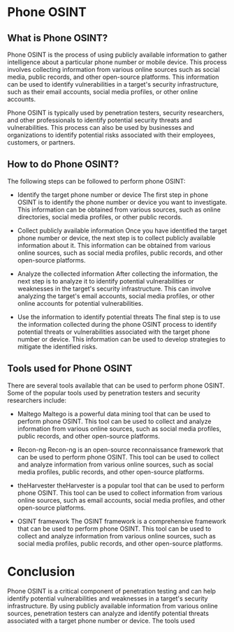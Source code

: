 # Phone OSINT

## What is Phone OSINT?

Phone OSINT is the process of using publicly available information to gather intelligence about a particular phone number or mobile device. This process involves collecting information from various online sources such as social media, public records, and other open-source platforms. This information can be used to identify vulnerabilities in a target's security infrastructure, such as their email accounts, social media profiles, or other online accounts.

Phone OSINT is typically used by penetration testers, security researchers, and other professionals to identify potential security threats and vulnerabilities. This process can also be used by businesses and organizations to identify potential risks associated with their employees, customers, or partners.

## How to do Phone OSINT?

The following steps can be followed to perform phone OSINT:

+ Identify the target phone number or device
The first step in phone OSINT is to identify the phone number or device you want to investigate. This information can be obtained from various sources, such as online directories, social media profiles, or other public records.

+ Collect publicly available information
Once you have identified the target phone number or device, the next step is to collect publicly available information about it. This information can be obtained from various online sources, such as social media profiles, public records, and other open-source platforms.

+ Analyze the collected information
After collecting the information, the next step is to analyze it to identify potential vulnerabilities or weaknesses in the target's security infrastructure. This can involve analyzing the target's email accounts, social media profiles, or other online accounts for potential vulnerabilities.

+ Use the information to identify potential threats
The final step is to use the information collected during the phone OSINT process to identify potential threats or vulnerabilities associated with the target phone number or device. This information can be used to develop strategies to mitigate the identified risks.

## Tools used for Phone OSINT

There are several tools available that can be used to perform phone OSINT. Some of the popular tools used by penetration testers and security researchers include:

+ Maltego
Maltego is a powerful data mining tool that can be used to perform phone OSINT. This tool can be used to collect and analyze information from various online sources, such as social media profiles, public records, and other open-source platforms.

+ Recon-ng
Recon-ng is an open-source reconnaissance framework that can be used to perform phone OSINT. This tool can be used to collect and analyze information from various online sources, such as social media profiles, public records, and other open-source platforms.

+ theHarvester
theHarvester is a popular tool that can be used to perform phone OSINT. This tool can be used to collect information from various online sources, such as email accounts, social media profiles, and other open-source platforms.

+ OSINT framework
The OSINT framework is a comprehensive framework that can be used to perform phone OSINT. This tool can be used to collect and analyze information from various online sources, such as social media profiles, public records, and other open-source platforms.

# Conclusion

Phone OSINT is a critical component of penetration testing and can help identify potential vulnerabilities and weaknesses in a target's security infrastructure. By using publicly available information from various online sources, penetration testers can analyze and identify potential threats associated with a target phone number or device. The tools used